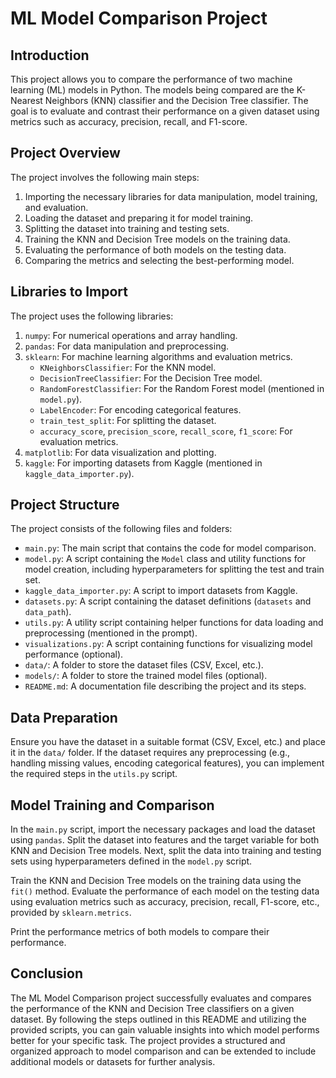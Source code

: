 # ML Model Comparison Project

## Introduction

This project allows you to compare the performance of two machine learning (ML) models in Python. The models being compared are the K-Nearest Neighbors (KNN) classifier and the Decision Tree classifier. The goal is to evaluate and contrast their performance on a given dataset using metrics such as accuracy, precision, recall, and F1-score.

## Project Overview

The project involves the following main steps:

1. Importing the necessary libraries for data manipulation, model training, and evaluation.
2. Loading the dataset and preparing it for model training.
3. Splitting the dataset into training and testing sets.
4. Training the KNN and Decision Tree models on the training data.
5. Evaluating the performance of both models on the testing data.
6. Comparing the metrics and selecting the best-performing model.

## Libraries to Import

The project uses the following libraries:

1. `numpy`: For numerical operations and array handling.
2. `pandas`: For data manipulation and preprocessing.
3. `sklearn`: For machine learning algorithms and evaluation metrics.
   - `KNeighborsClassifier`: For the KNN model.
   - `DecisionTreeClassifier`: For the Decision Tree model.
   - `RandomForestClassifier`: For the Random Forest model (mentioned in `model.py`).
   - `LabelEncoder`: For encoding categorical features.
   - `train_test_split`: For splitting the dataset.
   - `accuracy_score`, `precision_score`, `recall_score`, `f1_score`: For evaluation metrics.
4. `matplotlib`: For data visualization and plotting.
5. `kaggle`: For importing datasets from Kaggle (mentioned in `kaggle_data_importer.py`).

## Project Structure

The project consists of the following files and folders:

- `main.py`: The main script that contains the code for model comparison.
- `model.py`: A script containing the `Model` class and utility functions for model creation, including hyperparameters for splitting the test and train set.
- `kaggle_data_importer.py`: A script to import datasets from Kaggle.
- `datasets.py`: A script containing the dataset definitions (`datasets` and `data_path`).
- `utils.py`: A utility script containing helper functions for data loading and preprocessing (mentioned in the prompt).
- `visualizations.py`: A script containing functions for visualizing model performance (optional).
- `data/`: A folder to store the dataset files (CSV, Excel, etc.).
- `models/`: A folder to store the trained model files (optional).
- `README.md`: A documentation file describing the project and its steps.

## Data Preparation

Ensure you have the dataset in a suitable format (CSV, Excel, etc.) and place it in the `data/` folder. If the dataset requires any preprocessing (e.g., handling missing values, encoding categorical features), you can implement the required steps in the `utils.py` script.

## Model Training and Comparison

In the `main.py` script, import the necessary packages and load the dataset using `pandas`. Split the dataset into features and the target variable for both KNN and Decision Tree models. Next, split the data into training and testing sets using hyperparameters defined in the `model.py` script.

Train the KNN and Decision Tree models on the training data using the `fit()` method. Evaluate the performance of each model on the testing data using evaluation metrics such as accuracy, precision, recall, F1-score, etc., provided by `sklearn.metrics`.

Print the performance metrics of both models to compare their performance.

## Conclusion

The ML Model Comparison project successfully evaluates and compares the performance of the KNN and Decision Tree classifiers on a given dataset. By following the steps outlined in this README and utilizing the provided scripts, you can gain valuable insights into which model performs better for your specific task. The project provides a structured and organized approach to model comparison and can be extended to include additional models or datasets for further analysis.